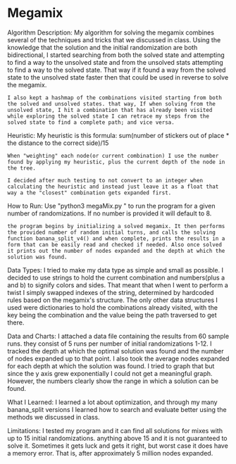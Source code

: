 # Megamix

Algorithm Description:
    My algorithm for solving the megamix combines several of the techniques and tricks that we discussed in class. Using the knowledge that the solution and the initial randomization are both bidirectional, I started searching from both the solved state and attempting to find a way to the unsolved state and from the unsolved stats attempting to find a way to the solved state. That way if it found a way from the solved state to the unsolved state faster then that could be used in reverse to solve the megamix.

    I also kept a hashmap of the combinations visited starting from both the solved and unsolved states. that way, If when solving from the unsolved state, I hit a combination that has already been visited while exploring the solved state I can retrace my steps from the solved state to find a complete path; and vice versa.

Heuristic:
    My heuristic is this formula: sum(number of stickers out of place * the distance to the correct side)/15

    When "weighting" each node(or current combination) I use the number found by applying my heuristic, plus the current depth of the node in the tree.

    I decided after much testing to not convert to an integer when calculating the heuristic and instead just leave it as a float that way a the "closest" combination gets expanded first.

How to Run:
    Use "python3 megaMix.py <number of randomizations>" to run the program for a given number of randomizations. If no number is provided it will default to 8.

    the program begins by initializing a solved megamix. It then performs the provided number of random initial turns, and calls the solving function banana_split_v4() and when complete, prints the results in a form that can be easily read and checked if needed. Also once solved it prints out the number of nodes expanded and the depth at which the solution was found.

Data Types:
    I tried to make my data type as simple and small as possible. I decided to use strings to hold the current combination and numbers(plus a and b) to signify colors and sides. That meant that when I went to perform a twist I simply swapped indexes of the string, determined by hardcoded rules based on the megamix's structure. The only other data structures I used were dictionaries to hold the combinations already visited, with the key being the combination and the value being the path traversed to get there.

Data and Charts:
    I attached a data file containing the results from 60 sample runs. they consist of 5 runs per number of initial randomizations 1-12. I tracked the depth at which the optimal solution was found and the number of nodes expanded up to that point. I also took the average nodes expanded for each depth at which the solution was found. I tried to graph that but since the y axis grew exponentially I could not get a meaningful graph. However, the numbers clearly show the range in which a solution can be found.

What I Learned:
    I learned a lot about optimization, and through my many banana_split versions I learned how to search and evaluate better using the methods we discussed in class.

Limitations:
    I tested my program and it can find all solutions for mixes with up to 15 initial randomizations.  anything above 15 and it is not guaranteed to solve it. Sometimes it gets luck and gets it right, but worst case it does have a memory error. That is, after approximately 5 million nodes expanded.
